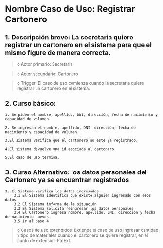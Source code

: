 # Nombre Caso de Uso: Registrar Cartonero

## 1. Descripción breve: La secretaria quiere registrar un cartonero en el sistema para que el mismo figure de manera correcta.

>o Actor primario: Secretaria

>o Actor secundario: Cartonero

>o Trigger: El caso de uso comienza cuando la secretaria quiere registrar un cartonero en el sistema.

## 2. Curso básico: 
	1. Se piden el nombre, apellido, DNI, dirección, fecha de nacimiento y capacidad de volumen.

	2. Se ingresan el nombre, apellido, DNI, dirección, fecha de nacimiento y capacidad de volumen.

	3.El sistema verifica que el cartonero no este ya registrado.

	4.El sistema devuelve una id asociada al cartonero.

	5.El caso de uso termina.

## 3. Curso Alternativo: los datos personales del Cartonero ya se encuentran registrados
	3. El Sistema verifica los datos ingresados
		3.1	El Sistema identifica que existe alguien ingresado con esos datos
		3.2	El Sistema informa de la situación
		3.3	El Sistema solicita reingresar los datos personales
		3.4	El Cartonero ingresa nombre, apellido, DNI, dirección y fecha de nacimiento nuevos
		3.5	Ir al paso 4

>o Casos de uso extendidos: Extiende el caso de uso Ingresar cantidad y tipo de materiales cuando el cartonero se quiere registrar, en el punto de extension PtoExt.
